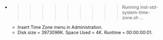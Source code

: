 * >>>>>>>>> Running inst-std-system-time-zone.sh ...
  * Insert Time Zone menu in Administration.
  * Disk size = 3973096K. Space Used = 4K. Runtime = 00:00:00:01.
